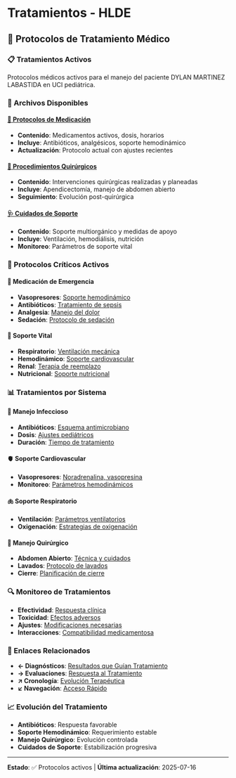 # Tratamientos - HLDE

## 💊 Protocolos de Tratamiento Médico

### 📋 Tratamientos Activos
Protocolos médicos activos para el manejo del paciente DYLAN MARTINEZ LABASTIDA en UCI pediátrica.

### 📄 Archivos Disponibles

#### [💉 Protocolos de Medicación](protocolos-medicacion.md)
- **Contenido**: Medicamentos activos, dosis, horarios
- **Incluye**: Antibióticos, analgésicos, soporte hemodinámico
- **Actualización**: Protocolo actual con ajustes recientes

#### [🏥 Procedimientos Quirúrgicos](procedimientos-quirurgicos.md)
- **Contenido**: Intervenciones quirúrgicas realizadas y planeadas
- **Incluye**: Apendicectomía, manejo de abdomen abierto
- **Seguimiento**: Evolución post-quirúrgica

#### [🩺 Cuidados de Soporte](cuidados-soporte.md)
- **Contenido**: Soporte multiorgánico y medidas de apoyo
- **Incluye**: Ventilación, hemodiálisis, nutrición
- **Monitoreo**: Parámetros de soporte vital

### 🚨 Protocolos Críticos Activos

#### 💊 Medicación de Emergencia
- **Vasopresores**: [Soporte hemodinámico](protocolos-medicacion.md#vasopresores)
- **Antibióticos**: [Tratamiento de sepsis](protocolos-medicacion.md#antibioticos)
- **Analgesia**: [Manejo del dolor](protocolos-medicacion.md#analgesia)
- **Sedación**: [Protocolo de sedación](protocolos-medicacion.md#sedacion)

#### 🏥 Soporte Vital
- **Respiratorio**: [Ventilación mecánica](cuidados-soporte.md#respiratorio)
- **Hemodinámico**: [Soporte cardiovascular](cuidados-soporte.md#hemodinamico)
- **Renal**: [Terapia de reemplazo](cuidados-soporte.md#renal)
- **Nutricional**: [Soporte nutricional](cuidados-soporte.md#nutricional)

### 📊 Tratamientos por Sistema

#### 🦠 Manejo Infeccioso
- **Antibióticos**: [Esquema antimicrobiano](protocolos-medicacion.md#antibioticos)
- **Dosis**: [Ajustes pediátricos](protocolos-medicacion.md#dosis-pediatricas)
- **Duración**: [Tiempo de tratamiento](protocolos-medicacion.md#duracion)

#### 🫀 Soporte Cardiovascular
- **Vasopresores**: [Noradrenalina, vasopresina](protocolos-medicacion.md#vasopresores)
- **Monitoreo**: [Parámetros hemodinámicos](cuidados-soporte.md#monitoreo-cardiovascular)

#### 🫁 Soporte Respiratorio
- **Ventilación**: [Parámetros ventilatorios](cuidados-soporte.md#ventilacion)
- **Oxigenación**: [Estrategias de oxigenación](cuidados-soporte.md#oxigenacion)

#### 🔄 Manejo Quirúrgico
- **Abdomen Abierto**: [Técnica y cuidados](procedimientos-quirurgicos.md#abdomen-abierto)
- **Lavados**: [Protocolo de lavados](procedimientos-quirurgicos.md#lavados)
- **Cierre**: [Planificación de cierre](procedimientos-quirurgicos.md#cierre)

### 🔍 Monitoreo de Tratamientos
- **Efectividad**: [Respuesta clínica](../05-evaluaciones/estado-actual.md)
- **Toxicidad**: [Efectos adversos](protocolos-medicacion.md#efectos-adversos)
- **Ajustes**: [Modificaciones necesarias](protocolos-medicacion.md#ajustes)
- **Interacciones**: [Compatibilidad medicamentosa](protocolos-medicacion.md#interacciones)

### 🔗 Enlaces Relacionados
- **← Diagnósticos**: [Resultados que Guían Tratamiento](../03-diagnosticos/)
- **→ Evaluaciones**: [Respuesta al Tratamiento](../05-evaluaciones/)
- **↗ Cronología**: [Evolución Terapéutica](../02-cronologia-clinica/)
- **↙ Navegación**: [Acceso Rápido](../00-navegacion-sistema/)

### 📈 Evolución del Tratamiento
- **Antibióticos**: Respuesta favorable
- **Soporte Hemodinámico**: Requerimiento estable
- **Manejo Quirúrgico**: Evolución controlada
- **Cuidados de Soporte**: Estabilización progresiva

---

**Estado**: ✅ Protocolos activos | **Última actualización**: 2025-07-16